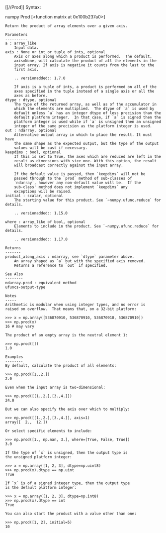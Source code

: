 [[//Prod]]
Syntax:

  numpy Prod [<function matrix at 0x100b237a0>]


    Return the product of array elements over a given axis.

    Parameters
    ----------
    a : array_like
        Input data.
    axis : None or int or tuple of ints, optional
        Axis or axes along which a product is performed.  The default,
        axis=None, will calculate the product of all the elements in the
        input array. If axis is negative it counts from the last to the
        first axis.

        .. versionadded:: 1.7.0

        If axis is a tuple of ints, a product is performed on all of the
        axes specified in the tuple instead of a single axis or all the
        axes as before.
    dtype : dtype, optional
        The type of the returned array, as well as of the accumulator in
        which the elements are multiplied.  The dtype of `a` is used by
        default unless `a` has an integer dtype of less precision than the
        default platform integer.  In that case, if `a` is signed then the
        platform integer is used while if `a` is unsigned then an unsigned
        integer of the same precision as the platform integer is used.
    out : ndarray, optional
        Alternative output array in which to place the result. It must have
        the same shape as the expected output, but the type of the output
        values will be cast if necessary.
    keepdims : bool, optional
        If this is set to True, the axes which are reduced are left in the
        result as dimensions with size one. With this option, the result
        will broadcast correctly against the input array.

        If the default value is passed, then `keepdims` will not be
        passed through to the `prod` method of sub-classes of
        `ndarray`, however any non-default value will be.  If the
        sub-class' method does not implement `keepdims` any
        exceptions will be raised.
    initial : scalar, optional
        The starting value for this product. See `~numpy.ufunc.reduce` for details.

        .. versionadded:: 1.15.0

    where : array_like of bool, optional
        Elements to include in the product. See `~numpy.ufunc.reduce` for details.

        .. versionadded:: 1.17.0

    Returns
    -------
    product_along_axis : ndarray, see `dtype` parameter above.
        An array shaped as `a` but with the specified axis removed.
        Returns a reference to `out` if specified.

    See Also
    --------
    ndarray.prod : equivalent method
    ufuncs-output-type

    Notes
    -----
    Arithmetic is modular when using integer types, and no error is
    raised on overflow.  That means that, on a 32-bit platform:

    >>> x = np.array([536870910, 536870910, 536870910, 536870910])
    >>> np.prod(x)
    16 # may vary

    The product of an empty array is the neutral element 1:

    >>> np.prod([])
    1.0

    Examples
    --------
    By default, calculate the product of all elements:

    >>> np.prod([1.,2.])
    2.0

    Even when the input array is two-dimensional:

    >>> np.prod([[1.,2.],[3.,4.]])
    24.0

    But we can also specify the axis over which to multiply:

    >>> np.prod([[1.,2.],[3.,4.]], axis=1)
    array([  2.,  12.])

    Or select specific elements to include:

    >>> np.prod([1., np.nan, 3.], where=[True, False, True])
    3.0

    If the type of `x` is unsigned, then the output type is
    the unsigned platform integer:

    >>> x = np.array([1, 2, 3], dtype=np.uint8)
    >>> np.prod(x).dtype == np.uint
    True

    If `x` is of a signed integer type, then the output type
    is the default platform integer:

    >>> x = np.array([1, 2, 3], dtype=np.int8)
    >>> np.prod(x).dtype == int
    True

    You can also start the product with a value other than one:

    >>> np.prod([1, 2], initial=5)
    10
    